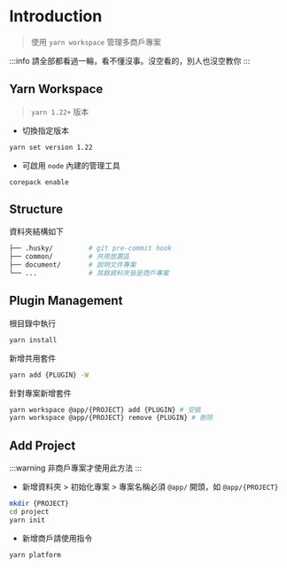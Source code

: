 # Introduction

> 使用 `yarn workspace` 管理多商戶專案

:::info
請全部都看過一輪，看不懂沒事。沒空看的，別人也沒空教你
:::

## Yarn Workspace

> `yarn 1.22+` 版本

- 切換指定版本

```sh
yarn set version 1.22
```

- 可啟用 `node` 內建的管理工具

```shell
corepack enable
```

## Structure

資料夾結構如下

```sh
├── .husky/         # git pre-commit hook
├── common/         # 共用放置區
├── document/       # 說明文件專案
└── ...             # 其餘資料夾皆是商戶專案
```

## Plugin Management

根目錄中執行

```sh
yarn install
```

新增共用套件

```sh
yarn add {PLUGIN} -W
```

針對專案新增套件

```sh
yarn workspace @app/{PROJECT} add {PLUGIN} # 安裝
yarn workspace @app/{PROJECT} remove {PLUGIN} # 刪除
```

## Add Project

:::warning
非商戶專案才使用此方法
:::

- 新增資料夾 > 初始化專案 > 專案名稱必須 `@app/` 開頭，如 `@app/{PROJECT}`

```sh
mkdir {PROJECT}
cd project
yarn init
```

- 新增商戶請使用指令

```sh
yarn platform
```
